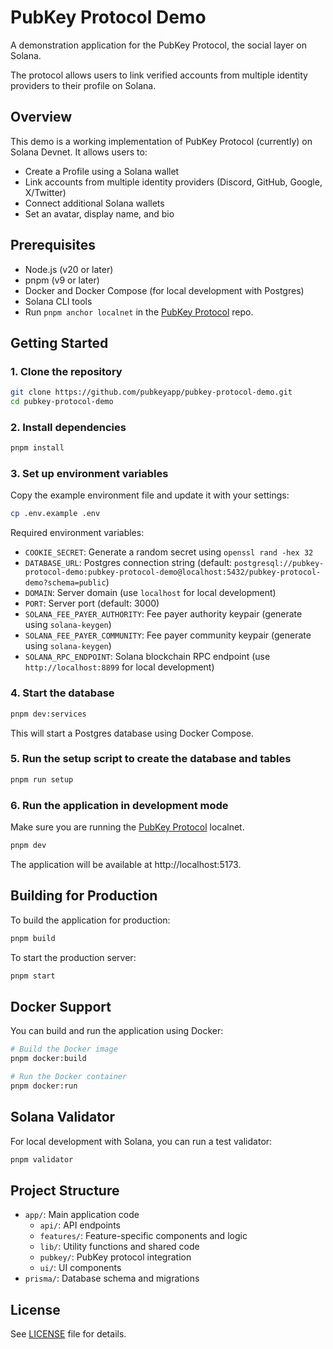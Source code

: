 # PubKey Protocol Demo

A demonstration application for the PubKey Protocol, the social layer on Solana.

The protocol allows users to link verified accounts from multiple identity providers to their profile on Solana.

## Overview

This demo is a working implementation of PubKey Protocol (currently) on Solana Devnet. It allows users to:

- Create a Profile using a Solana wallet
- Link accounts from multiple identity providers (Discord, GitHub, Google, X/Twitter)
- Connect additional Solana wallets
- Set an avatar, display name, and bio

## Prerequisites

- Node.js (v20 or later)
- pnpm (v9 or later)
- Docker and Docker Compose (for local development with Postgres)
- Solana CLI tools
- Run `pnpm anchor localnet` in the [PubKey Protocol](https://github.com/pubkeyapp/pubkey-protocol) repo.

## Getting Started

### 1. Clone the repository

```bash
git clone https://github.com/pubkeyapp/pubkey-protocol-demo.git
cd pubkey-protocol-demo
```

### 2. Install dependencies

```bash
pnpm install
```

### 3. Set up environment variables

Copy the example environment file and update it with your settings:

```bash
cp .env.example .env
```

Required environment variables:

- `COOKIE_SECRET`: Generate a random secret using `openssl rand -hex 32`
- `DATABASE_URL`: Postgres connection string (default:
  `postgresql://pubkey-protocol-demo:pubkey-protocol-demo@localhost:5432/pubkey-protocol-demo?schema=public`)
- `DOMAIN`: Server domain (use `localhost` for local development)
- `PORT`: Server port (default: 3000)
- `SOLANA_FEE_PAYER_AUTHORITY`: Fee payer authority keypair (generate using `solana-keygen`)
- `SOLANA_FEE_PAYER_COMMUNITY`: Fee payer community keypair (generate using `solana-keygen`)
- `SOLANA_RPC_ENDPOINT`: Solana blockchain RPC endpoint (use `http://localhost:8899` for local development)

### 4. Start the database

```bash
pnpm dev:services
```

This will start a Postgres database using Docker Compose.

### 5. Run the setup script to create the database and tables

```bash
pnpm run setup
```

### 6. Run the application in development mode

Make sure you are running the [PubKey Protocol](https://github.com/pubkeyapp/pubkey-protocol) localnet.

```bash
pnpm dev
```

The application will be available at http://localhost:5173.

## Building for Production

To build the application for production:

```bash
pnpm build
```

To start the production server:

```bash
pnpm start
```

## Docker Support

You can build and run the application using Docker:

```bash
# Build the Docker image
pnpm docker:build

# Run the Docker container
pnpm docker:run
```

## Solana Validator

For local development with Solana, you can run a test validator:

```bash
pnpm validator
```

## Project Structure

- `app/`: Main application code
  - `api/`: API endpoints
  - `features/`: Feature-specific components and logic
  - `lib/`: Utility functions and shared code
  - `pubkey/`: PubKey protocol integration
  - `ui/`: UI components
- `prisma/`: Database schema and migrations

## License

See [LICENSE](LICENSE) file for details.
